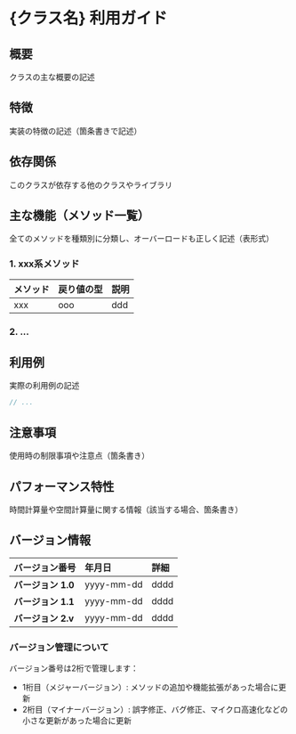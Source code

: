 # {クラス名} 利用ガイド

## 概要

クラスの主な概要の記述

## 特徴

実装の特徴の記述（箇条書きで記述）

## 依存関係

このクラスが依存する他のクラスやライブラリ

## 主な機能（メソッド一覧）

全てのメソッドを種類別に分類し、オーバーロードも正しく記述（表形式）

### 1. xxx系メソッド

| メソッド | 戻り値の型 | 説明  |
|------|-------|-----|
| xxx  | ooo   | ddd |

### 2. ...

## 利用例

実際の利用例の記述

```java
// ...
```

## 注意事項

使用時の制限事項や注意点（箇条書き）

## パフォーマンス特性

時間計算量や空間計算量に関する情報（該当する場合、箇条書き）

## バージョン情報

[//]: # (上から下に向かってバージョンを更新してください。年月日は変更を適用させた日と同じものにしてください。)

| バージョン番号       | 年月日        | 詳細   |
|:--------------|:-----------|:-----|
| **バージョン 1.0** | yyyy-mm-dd | dddd |
| **バージョン 1.1** | yyyy-mm-dd | dddd |
| **バージョン 2.v** | yyyy-mm-dd | dddd |

### バージョン管理について

バージョン番号は2桁で管理します：

- 1桁目（メジャーバージョン）: メソッドの追加や機能拡張があった場合に更新
- 2桁目（マイナーバージョン）: 誤字修正、バグ修正、マイクロ高速化などの小さな更新があった場合に更新
